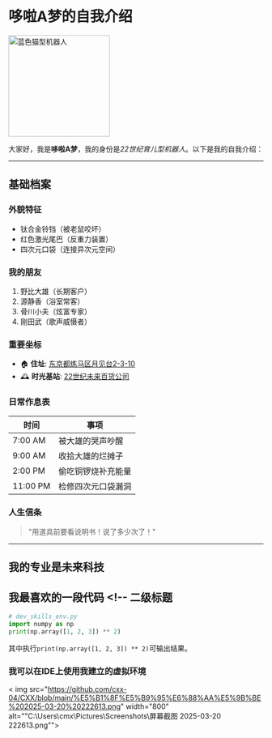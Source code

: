 # 哆啦A梦的自我介绍

<img src="https://raw.githubusercontent.com/Winnie-Qi/dev_skills/main/images/doraemon.pnghttps://raw.githubusercontent.com/Winnie-Qi/dev_skills/main/images/doraemon.png" width="200" alt="蓝色猫型机器人">

大家好，我是**哆啦A梦**，我的身份是*22世纪育儿型机器人*。以下是我的自我介绍：

---

## 基础档案 

### 外貌特征 
- 钛合金铃铛（被老鼠咬坏）
- 红色激光尾巴（反重力装置）
- 四次元口袋（连接异次元空间）

### 我的朋友
1. 野比大雄（长期客户）
2. 源静香（浴室常客）
3. 骨川小夫（炫富专家）
4. 刚田武（歌声威慑者）

### 重要坐标
- 🏠 **住址**: [东京都练马区月见台2-3-10](https://zh.wikipedia.org/wiki/%E9%87%8E%E6%AF%94%E5%A4%A7%E6%9C%97%E5%AE%B6) 
- 🕰️ **时光基站**: [22世纪未来百货公司](https://doraemon.fandom.com/wiki/Time_Machine)

### 日常作息表
| 时间       | 事项                  |
|------------|-----------------------|
| 7:00 AM    | 被大雄的哭声吵醒      |
| 9:00 AM    | 收拾大雄的烂摊子      |
| 2:00 PM    | 偷吃铜锣烧补充能量    |
| 11:00 PM   | 检修四次元口袋漏洞    |

### 人生信条
> "用道具前要看说明书！说了多少次了！"
---

## 我的专业是未来科技
## 我最喜欢的一段代码 <!-- 二级标题  
```python
# dev_skills_env.py
import numpy as np
print(np.array([1, 2, 3]) ** 2)
```
其中执行`print(np.array([1, 2, 3]) ** 2)`可输出结果。


### 我可以在IDE上使用我建立的虚拟环境
< img src="https://github.com/cxx-04/CXX/blob/main/%E5%B1%8F%E5%B9%95%E6%88%AA%E5%9B%BE%202025-03-20%20222613.png" width="800" alt=""C:\Users\cmx\Pictures\Screenshots\屏幕截图 2025-03-20 222613.png"">